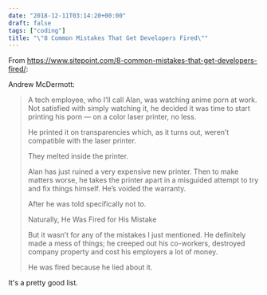 ```yaml
---
date: "2018-12-11T03:14:20+00:00"
draft: false
tags: ["coding"]
title: "\"8 Common Mistakes That Get Developers Fired\""
---
```

From https://www.sitepoint.com/8-common-mistakes-that-get-developers-fired/:

Andrew McDermott:

>A tech employee, who I’ll call Alan, was watching anime porn at work. Not satisfied with simply watching it, he decided it was time to start printing his porn — on a color laser printer, no less.
>
>He printed it on transparencies which, as it turns out, weren’t compatible with the laser printer.
>
>They melted inside the printer.
>
>Alan has just ruined a very expensive new printer. Then to make matters worse, he takes the printer apart in a misguided attempt to try and fix things himself. He’s voided the warranty.
>
>After he was told specifically not to.
>
>Naturally, He Was Fired for His Mistake
>
>But it wasn’t for any of the mistakes I just mentioned. He definitely made a mess of things; he creeped out his co-workers, destroyed company property and cost his employers a lot of money.
>
>He was fired because he lied about it.

It's a pretty good list.